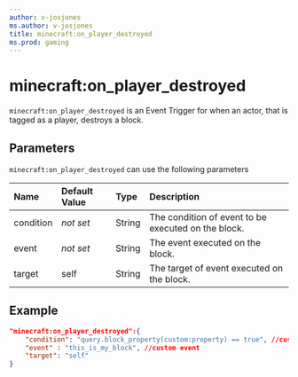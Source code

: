 ```yaml
---
author: v-josjones
ms.author: v-josjones
title: minecraft:on_player_destroyed
ms.prod: gaming
---
```


# minecraft:on_player_destroyed

`minecraft:on_player_destroyed` is an Event Trigger for when an actor, that is tagged as a player, destroys a block.

## Parameters

`minecraft:on_player_destroyed` can use the following parameters

|Name |Default Value  |Type  |Description  |
|:----------|:----------|:----------|:----------|
|condition|*not set* | String|  The condition of event to be executed on the block. |
|event|*not set* | String|  The event executed on the block. |
| target| self| String| The target of event executed on the block. |

## Example

```json
"minecraft:on_player_destroyed":{
    "condition": "query.block_property(custom:property) == true", //custom condition
    "event" : "this_is_my_block", //custom event
    "target": "self"
}
```
